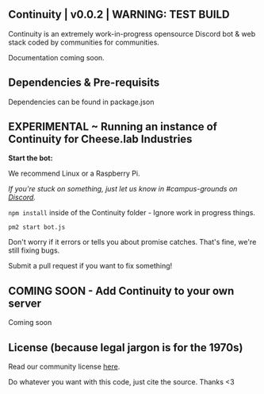 ## Continuity | v0.0.2 | WARNING: TEST BUILD

Continuity is an extremely work-in-progress opensource Discord bot & web stack coded by communities for communities.

Documentation coming soon.

## Dependencies & Pre-requisits

Dependencies can be found in package.json

## EXPERIMENTAL ~ Running an instance of Continuity for Cheese.lab Industries

**Start the bot:**

We recommend Linux or a Raspberry Pi.

*If you're stuck on something, just let us know in #campus-grounds on [Discord](https://discord.gg/lab).*

`npm install` inside of the Continuity folder - Ignore work in progress things.

`pm2 start bot.js`

Don't worry if it errors or tells you about promise catches. That's fine, we're still fixing bugs.

Submit a pull request if you want to fix something!

## COMING SOON - Add Continuity to your own server

Coming soon

## License (because legal jargon is for the 1970s)

Read our community license [here](https://cheeselab.industries/license).

Do whatever you want with this code, just cite the source. Thanks <3
